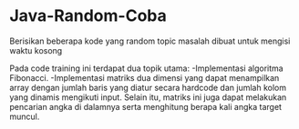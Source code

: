 # Java-Random-Coba
Berisikan beberapa kode yang random topic masalah dibuat untuk mengisi waktu kosong 

Pada code training ini terdapat dua topik utama:
-Implementasi algoritma Fibonacci.
-Implementasi matriks dua dimensi yang dapat menampilkan array dengan jumlah baris yang diatur secara hardcode dan jumlah kolom yang dinamis mengikuti input. Selain itu, matriks ini juga dapat melakukan pencarian angka di dalamnya serta menghitung berapa kali angka target muncul.

